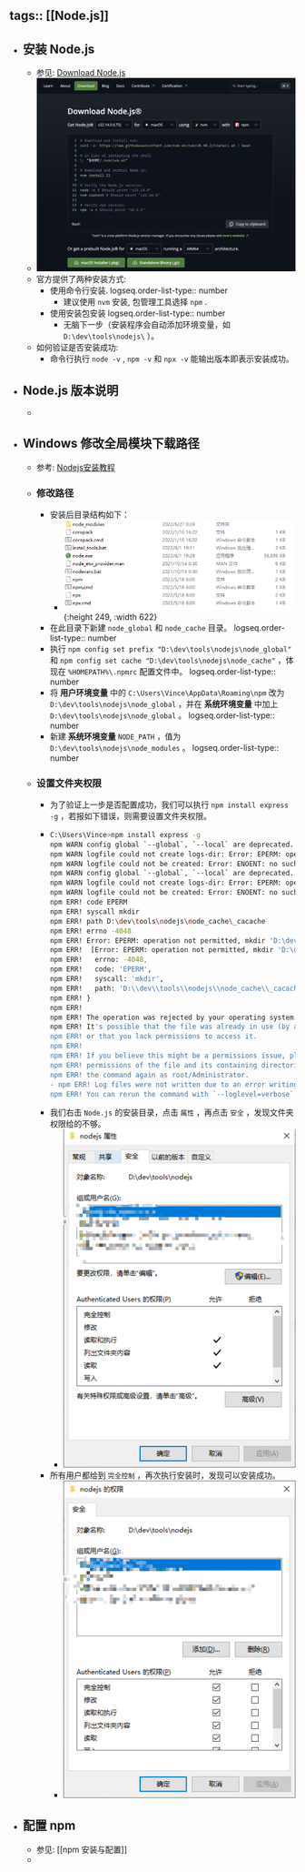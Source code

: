 tags:: [[Node.js]]
---

- ## 安装 Node.js
	- 参见: [Download Node.js](https://nodejs.org/en/download)
	- ![image.png](../assets/image_1742836877433_0.png)
	- 官方提供了两种安装方式:
		- 使用命令行安装.
		  logseq.order-list-type:: number
			- 建议使用 `nvm` 安装, 包管理工具选择 `npm` .
		- 使用安装包安装
		  logseq.order-list-type:: number
			- 无脑下一步（安装程序会自动添加环境变量，如 `D:\dev\tools\nodejs\` ）。
	- 如何验证是否安装成功:
		- 命令行执行 `node -v` , `npm -v` 和 `npx -v` 能输出版本即表示安装成功。
- ## Node.js 版本说明
	-
- ## Windows 修改全局模块下载路径
	- 参考: [Nodejs安装教程](https://blog.csdn.net/qq_48485223/article/details/122709354)
	- ### 修改路径
		- 安装后目录结构如下：
			- ![image-20220627010407315.png](../assets/image-20220627010407315_1718524589574_0.png){:height 249, :width 622}
		- 在此目录下新建 `node_global` 和 `node_cache` 目录。
		  logseq.order-list-type:: number
		- 执行 `npm config set prefix "D:\dev\tools\nodejs\node_global"` 和 `npm config set cache "D:\dev\tools\nodejs\node_cache"` ，体现在 `%HOMEPATH%\.npmrc` 配置文件中。
		  logseq.order-list-type:: number
		- 将 **用户环境变量** 中的 `C:\Users\Vince\AppData\Roaming\npm` 改为 `D:\dev\tools\nodejs\node_global` ，并在  **系统环境变量** 中加上  `D:\dev\tools\nodejs\node_global` 。
		  logseq.order-list-type:: number
		- 新建 **系统环境变量** `NODE_PATH` ，值为 `D:\dev\tools\nodejs\node_modules` 。
		  logseq.order-list-type:: number
	- ###  设置文件夹权限
		- 为了验证上一步是否配置成功，我们可以执行 `npm install express -g` ，若报如下错误，则需要设置文件夹权限。
		- ```sh
		  C:\Users\Vince>npm install express -g
		  npm WARN config global `--global`, `--local` are deprecated. Use `--location=global` instead.
		  npm WARN logfile could not create logs-dir: Error: EPERM: operation not permitted, mkdir 'D:\dev\tools\nodejs\node_cache\_logs'
		  npm WARN logfile could not be created: Error: ENOENT: no such file or directory, open 'D:\dev\tools\nodejs\node_cache\_logs\2022-06-26T17_20_32_564Z-debug-0.log'
		  npm WARN config global `--global`, `--local` are deprecated. Use `--location=global` instead.
		  npm WARN logfile could not create logs-dir: Error: EPERM: operation not permitted, mkdir 'D:\dev\tools\nodejs\node_cache\_logs'
		  npm WARN logfile could not be created: Error: ENOENT: no such file or directory, open 'D:\dev\tools\nodejs\node_cache\_logs\2022-06-26T17_20_32_796Z-debug-0.log'
		  npm ERR! code EPERM
		  npm ERR! syscall mkdir
		  npm ERR! path D:\dev\tools\nodejs\node_cache\_cacache
		  npm ERR! errno -4048
		  npm ERR! Error: EPERM: operation not permitted, mkdir 'D:\dev\tools\nodejs\node_cache\_cacache'
		  npm ERR!  [Error: EPERM: operation not permitted, mkdir 'D:\dev\tools\nodejs\node_cache\_cacache'] {
		  npm ERR!   errno: -4048,
		  npm ERR!   code: 'EPERM',
		  npm ERR!   syscall: 'mkdir',
		  npm ERR!   path: 'D:\\dev\\tools\\nodejs\\node_cache\\_cacache'
		  npm ERR! }
		  npm ERR!
		  npm ERR! The operation was rejected by your operating system.
		  npm ERR! It's possible that the file was already in use (by a text editor or antivirus),
		  npm ERR! or that you lack permissions to access it.
		  npm ERR!
		  npm ERR! If you believe this might be a permissions issue, please double-check the
		  npm ERR! permissions of the file and its containing directories, or try running
		  npm ERR! the command again as root/Administrator.
		  - npm ERR! Log files were not written due to an error writing to the directory: D:\dev\tools\nodejs\node_cache\_logs
		  npm ERR! You can rerun the command with `--loglevel=verbose` to see the logs in your terminal
		  ```
		- 我们右击 `Node.js` 的安装目录，点击 `属性` ，再点击 `安全` ，发现文件夹权限给的不够。
			- ![image-20220627012630415.png](../assets/image-20220627012630415_1718524659946_0.png)
		- 所有用户都给到 `完全控制` ，再次执行安装时，发现可以安装成功。
			- ![image-20220627013057984.png](../assets/image-20220627013057984_1718524675826_0.png)
- ## 配置 npm
	- 参见: [[npm 安装与配置]]
	-
